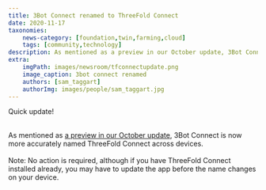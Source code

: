 ```yaml
---
title: 3Bot Connect renamed to ThreeFold Connect 
date: 2020-11-17
taxonomies:
    news-category: [foundation,twin,farming,cloud]
    tags: [community,technology]
description: As mentioned as a preview in our October update, 3Bot Connect is now more accurately named ThreeFold Connect across devices.
extra:
    imgPath: images/newsroom/tfconnectupdate.png
    image_caption: 3bot connect renamed
    authors: [sam_taggart]
    authorImg: images/people/sam_taggart.jpg
---
```


Quick update!
<br/>
<br/>

As mentioned as [a preview in our October update](https://library.threefold.me/info/tfgrid/#/threefold_update_oct2020?id=_3bot-connect-app-updates-coming-in-november), 3Bot Connect is now more accurately named ThreeFold Connect across devices.
<br/>
<br/>
Note: No action is required, although if you have ThreeFold Connect installed already, you may have to update the app before the name changes on your device.
